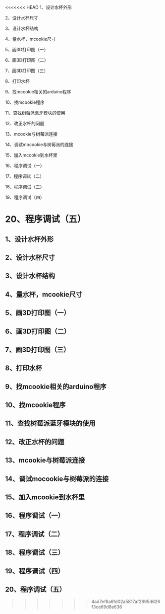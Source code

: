 <<<<<<< HEAD
1、设计水杯外形

2、设计水杯尺寸

3、设计水杯结构

4、量水杯，mcookie尺寸

5、画3D打印图（一）

6、画3D打印图（二）

7、画3D打印图（三）

8、打印水杯

9、找mcookie相关的arduino程序

10、找mcookie程序

11、查找树莓派蓝牙模块的使用

12、改正水杯的问题

13、mcookie与树莓派连接

14、调试mocookie与树莓派的连接

15、加入mcookie到水杯里

16、程序调试（一）

17、程序调试（二）

18、程序调试（三）

19、程序调试（四）

20、程序调试（五）
=======
## 1、设计水杯外形

## 2、设计水杯尺寸

## 3、设计水杯结构

## 4、量水杯，mcookie尺寸

## 5、画3D打印图（一）

## 6、画3D打印图（二）

## 7、画3D打印图（三）

## 8、打印水杯

## 9、找mcookie相关的arduino程序

## 10、找mcookie程序

## 11、查找树莓派蓝牙模块的使用

## 12、改正水杯的问题

## 13、mcookie与树莓派连接

## 14、调试mocookie与树莓派的连接

## 15、加入mcookie到水杯里

## 16、程序调试（一）

## 17、程序调试（二）

## 18、程序调试（三）

## 19、程序调试（四）

## 20、程序调试（五）
>>>>>>> 4ad7ef6a6fd02a5817af2695d626f3ce69d8e636
